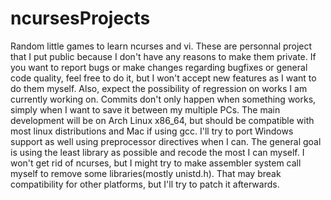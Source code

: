 # ncursesProjects
Random little games to learn ncurses and vi.
These are personnal project that I put public because I don't have any reasons to make them private. If you want to report bugs or make changes regarding bugfixes or general code quality, feel free to do it, but I won't accept new features as I want to do them myself.
Also, expect the possibility of regression on works I am currently working on. Commits don't only happen when something works, simply when I want to save it between my multiple PCs.
The main development will be on Arch Linux x86_64, but should be compatible with most linux distributions and Mac if using gcc. I'll try to port Windows support as well using preprocessor directives when I can.
The general goal is using the least library as possible and recode the most I can myself. I won't get rid of ncurses, but I might try to make assembler system call myself to remove some libraries(mostly unistd.h). That may break compatibility for other platforms, but I'll try to patch it afterwards.

